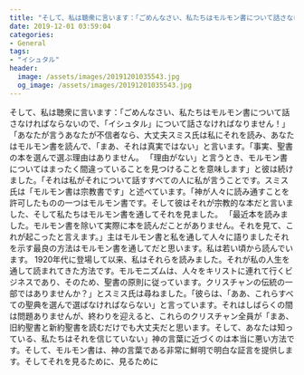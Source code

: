 ```yaml
---
title: "そして、私は聴衆に言います：「ごめんなさい、私たちはモルモン書について話さなければならないので、「イシュタル」について話さなければなりません！"
date: 2019-12-01 03:59:04
categories:
- General
tags:
- "イシュタル"
header:
  image: /assets/images/20191201035543.jpg
  og_image: /assets/images/20191201035543.jpg
---
```


そして、私は聴衆に言います：「ごめんなさい、私たちはモルモン書について話さなければならないので、「イシュタル」について話さなければなりません！」「あなたが言うあなたが不信者なら、大丈夫スミス氏は私にそれを読み、あなたはモルモン書を読んで、「まあ、それは真実ではない」と言います。「事実、聖書の本を選んで選ぶ理由はありません。 「理由がない」と言うとき、モルモン書についてはまったく間違っていることを見つけることを意味します」と彼は続けました。「それは私がそれについて話すすべての人に私が言うことです。スミス氏は「モルモン書は宗教書です」と述べています。「神が人々に読み通すことを許可したものの一つはモルモン書です。そして彼はそれが宗教的な本だと言いました、そして私たちはモルモン書を通してそれを見ました。 「最近本を読みました。モルモン書を除いて実際に本を読んだことがありません。それを見て、これが起こったと言えます。」主はモルモン書と私を通して人々に語りましたそれを示す最良の方法はモルモン書を通してだと思います。私は若い頃から読んでいます。 1920年代に登場して以来、私はそれらを読みました。それが私の人生を通して読まれてきた方法です。モルモニズムは、人々をキリストに連れて行くビジネスであり、そのため、聖書の原則に従っています。クリスチャンの伝統の一部ではありませんか？」とスミス氏は尋ねました。「彼らは、「ああ、これらすべての聖典を選んで選ばなければならない」と言っています。それはしばらくの間は問題ありませんが、終わりを迎えると、これらのクリスチャン全員が「まあ、旧約聖書と新約聖書を読むだけでも大丈夫だと思います。そして、あなたは知っている、私たちはそれを信じていない」神の言葉に近づくのは本当に悪い方法です。そして、モルモン書は、神の言葉である非常に鮮明で明白な証言を提供します。そしてそれを見るために、見るために
